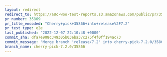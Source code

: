 ```yaml
---
layout: redirect
redirect_to: https://a8c-woo-test-reports.s3.amazonaws.com/public/pr/35869/e2e/index.html
pr_number: 35869
pr_title_encoded: "Cherry+pick+35866+into+release%2F7.2"
pr_test_type: e2e
last_published: "2022-12-07 22:10:48 +0000"
commit_sha: dfa7e908c349305b03eba37c275f4f0ff194ac73
commit_message: "Merge branch 'release/7.2' into cherry-pick-7.2.0/35866"
branch_name: cherry-pick-7.2.0/35866
---
```

